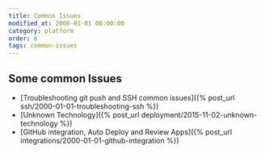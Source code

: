 ```yaml
---
title: Common Issues
modified_at: 2000-01-01 00:00:00
category: platform
order: 6
tags: common-issues
---
```


## Some common Issues

* [Troubleshooting git push and SSH common issues]({% post_url ssh/2000-01-01-troubleshooting-ssh %})
* [Unknown Technology]({% post_url deployment/2015-11-02-unknown-technology %})
* [GitHub integration, Auto Deploy and Review Apps]({% post_url integrations/2000-01-01-github-integration %})
